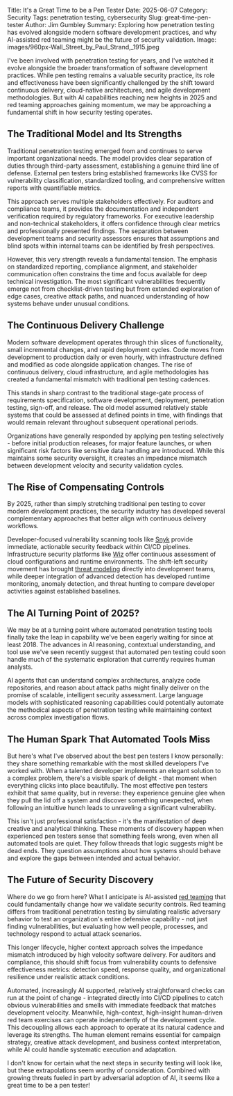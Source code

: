 Title: It's a Great Time to be a Pen Tester
Date: 2025-06-07
Category: Security
Tags: penetration testing, cybersecurity
Slug: great-time-pen-tester
Author: Jim Gumbley
Summary: Exploring how penetration testing has evolved alongside modern software development practices, and why AI-assisted red teaming might be the future of security validation.
Image: images/960px-Wall_Street_by_Paul_Strand,_1915.jpeg

I've been involved with penetration testing for years, and I've watched it evolve alongside the broader transformation of software development practices. While pen testing remains a valuable security practice, its role and effectiveness have been significantly challenged by the shift toward continuous delivery, cloud-native architectures, and agile development methodologies. But with AI capabilities reaching new heights in 2025 and red teaming approaches gaining momentum, we may be approaching a fundamental shift in how security testing operates.

## The Traditional Model and Its Strengths

Traditional penetration testing emerged from and continues to serve important organizational needs. The model provides clear separation of duties through third-party assessment, establishing a genuine third line of defense. External pen testers bring established frameworks like CVSS for vulnerability classification, standardized tooling, and comprehensive written reports with quantifiable metrics.

This approach serves multiple stakeholders effectively. For auditors and compliance teams, it provides the documentation and independent verification required by regulatory frameworks. For executive leadership and non-technical stakeholders, it offers confidence through clear metrics and professionally presented findings. The separation between development teams and security assessors ensures that assumptions and blind spots within internal teams can be identified by fresh perspectives.

However, this very strength reveals a fundamental tension. The emphasis on standardized reporting, compliance alignment, and stakeholder communication often constrains the time and focus available for deep technical investigation. The most significant vulnerabilities frequently emerge not from checklist-driven testing but from extended exploration of edge cases, creative attack paths, and nuanced understanding of how systems behave under unusual conditions.

## The Continuous Delivery Challenge

Modern software development operates through thin slices of functionality, small incremental changes, and rapid deployment cycles. Code moves from development to production daily or even hourly, with infrastructure defined and modified as code alongside application changes. The rise of continuous delivery, cloud infrastructure, and agile methodologies has created a fundamental mismatch with traditional pen testing cadences.

This stands in sharp contrast to the traditional stage-gate process of requirements specification, software development, deployment, penetration testing, sign-off, and release. The old model assumed relatively stable systems that could be assessed at defined points in time, with findings that would remain relevant throughout subsequent operational periods.

Organizations have generally responded by applying pen testing selectively - before initial production releases, for major feature launches, or when significant risk factors like sensitive data handling are introduced. While this maintains some security oversight, it creates an impedance mismatch between development velocity and security validation cycles.

## The Rise of Compensating Controls

By 2025, rather than simply stretching traditional pen testing to cover modern development practices, the security industry has developed several complementary approaches that better align with continuous delivery workflows.

Developer-focused vulnerability scanning tools like [Snyk](https://snyk.io/) provide immediate, actionable security feedback within CI/CD pipelines. Infrastructure security platforms like [Wiz](https://www.wiz.io/) offer continuous assessment of cloud configurations and runtime environments. The shift-left security movement has brought [threat modeling](https://martinfowler.com/articles/agile-threat-modelling.html) directly into development teams, while deeper integration of advanced detection has developed runtime monitoring, anomaly detection, and threat hunting to compare developer activities against established baselines.

## The AI Turning Point of 2025?

We may be at a turning point where automated penetration testing tools finally take the leap in capability we've been eagerly waiting for since at least 2018. The advances in AI reasoning, contextual understanding, and tool use we've seen recently suggest that automated pen testing could soon handle much of the systematic exploration that currently requires human analysts.

AI agents that can understand complex architectures, analyze code repositories, and reason about attack paths might finally deliver on the promise of scalable, intelligent security assessment. Large language models with sophisticated reasoning capabilities could potentially automate the methodical aspects of penetration testing while maintaining context across complex investigation flows.

## The Human Spark That Automated Tools Miss

But here's what I've observed about the best pen testers I know personally: they share something remarkable with the most skilled developers I've worked with. When a talented developer implements an elegant solution to a complex problem, there's a visible spark of delight - that moment when everything clicks into place beautifully. The most effective pen testers exhibit that same quality, but in reverse: they experience genuine glee when they pull the lid off a system and discover something unexpected, when following an intuitive hunch leads to unraveling a significant vulnerability.

This isn't just professional satisfaction - it's the manifestation of deep creative and analytical thinking. These moments of discovery happen when experienced pen testers sense that something feels wrong, even when all automated tools are quiet. They follow threads that logic suggests might be dead ends. They question assumptions about how systems should behave and explore the gaps between intended and actual behavior.

## The Future of Security Discovery

Where do we go from here? What I anticipate is AI-assisted [red teaming](https://csrc.nist.gov/glossary/term/red_team) that could fundamentally change how we validate security controls. Red teaming differs from traditional penetration testing by simulating realistic adversary behavior to test an organization's entire defensive capability - not just finding vulnerabilities, but evaluating how well people, processes, and technology respond to actual attack scenarios.

This longer lifecycle, higher context approach solves the impedance mismatch introduced by high velocity software delivery. For auditors and compliance, this should shift focus from vulnerability counts to defensive effectiveness metrics: detection speed, response quality, and organizational resilience under realistic attack conditions.

Automated, increasingly AI supported, relatively straightforward checks can run at the point of change - integrated directly into CI/CD pipelines to catch obvious vulnerabilities and smells with immediate feedback that matches development velocity. Meanwhile, high-context, high-insight human-driven red team exercises can operate independently of the development cycle. This decoupling allows each approach to operate at its natural cadence and leverage its strengths. The human element remains essential for campaign strategy, creative attack development, and business context interpretation, while AI could handle systematic execution and adaptation.

I don't know for certain what the next steps in security testing will look like, but these extrapolations seem worthy of consideration. Combined with growing threats fueled in part by adversarial adoption of AI, it seems like a great time to be a pen tester! 
